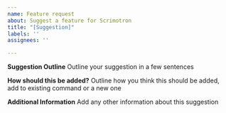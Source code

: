 ```yaml
---
name: Feature request
about: Suggest a feature for Scrimotron
title: "[Suggestion]"
labels: ''
assignees: ''

---
```


**Suggestion Outline**
Outline your suggestion in a few sentences

**How should this be added?**
Outline how you think this should be added, add to existing command or a new one

**Additional Information**
Add any other information about this suggestion

